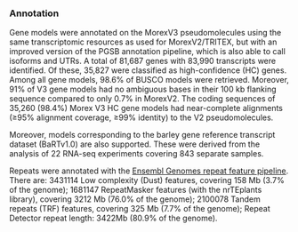 ### Annotation

Gene models were annotated on the MorexV3 pseudomolecules using the same transcriptomic 
resources as used for MorexV2/TRITEX, but with an improved version of the PGSB annotation pipeline, 
which is also able to call isoforms and UTRs. A total of 81,687 genes with 83,990 transcripts were identified. 
Of these, 35,827 were classified as high-confidence (HC) genes. Among all gene models, 
98.6% of BUSCO models were retrieved. Moreover, 91% of V3 gene models had no ambiguous bases 
in their 100 kb flanking sequence compared to only 0.7% in MorexV2. The coding sequences of 35,260 
(98.4%) Morex V3 HC gene models had near-complete alignments (≥95% alignment coverage, ≥99% identity) 
to the V2 pseudomolecules.

Moreover, models corresponding to the barley gene reference transcript dataset (BaRTv1.0) are also supported.
These were derived from the analysis of 22 RNA-seq experiments covering 843 separate samples.

Repeats were annotated with the [Ensembl Genomes repeat feature pipeline](http://plants.ensembl.org/info/genome/annotation/repeat_features.html). There are: 3431114 Low complexity (Dust) features, covering 158 Mb (3.7% of the genome); 1681147 RepeatMasker features (with the nrTEplants library), covering 3212 Mb (76.0% of the genome); 2100078 Tandem repeats (TRF) features, covering 325 Mb (7.7% of the genome); Repeat Detector repeat length: 3422Mb (80.9% of the genome).
